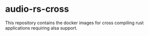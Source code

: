 # audio-rs-cross

This repository contains the docker images for cross compiling
rust applications requiring alsa support.
